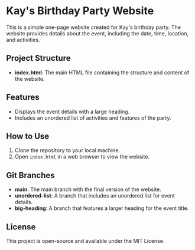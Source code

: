 # Kay's Birthday Party Website

This is a simple one-page website created for Kay's birthday party. The website provides details about the event, including the date, time, location, and activities.

## Project Structure

- **index.html**: The main HTML file containing the structure and content of the website.

## Features

- Displays the event details with a large heading.
- Includes an unordered list of activities and features of the party.

## How to Use

1. Clone the repository to your local machine.
2. Open `index.html` in a web browser to view the website.

## Git Branches

- **main**: The main branch with the final version of the website.
- **unordered-list**: A branch that includes an unordered list for event details.
- **big-heading**: A branch that features a larger heading for the event title.

## License

This project is open-source and available under the MIT License. 
